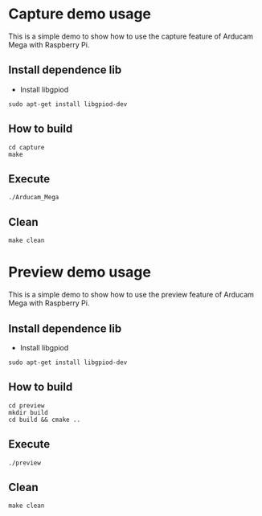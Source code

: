 # Capture  demo usage
This is a simple demo to show how to use the capture feature of Arducam Mega with Raspberry Pi.
## Install dependence lib
- Install libgpiod
```shell
sudo apt-get install libgpiod-dev
```
## How to build
```shell
cd capture
make
```
## Execute
```shell
./Arducam_Mega
```
## Clean
```shell
make clean
```
# Preview demo usage
This is a simple demo to show how to use the preview feature of Arducam Mega with Raspberry Pi.
## Install dependence lib
- Install libgpiod
```shell
sudo apt-get install libgpiod-dev
```
## How to build
```shell
cd preview
mkdir build
cd build && cmake ..
```
## Execute
```shell
./preview
```
## Clean
```shell
make clean
```

